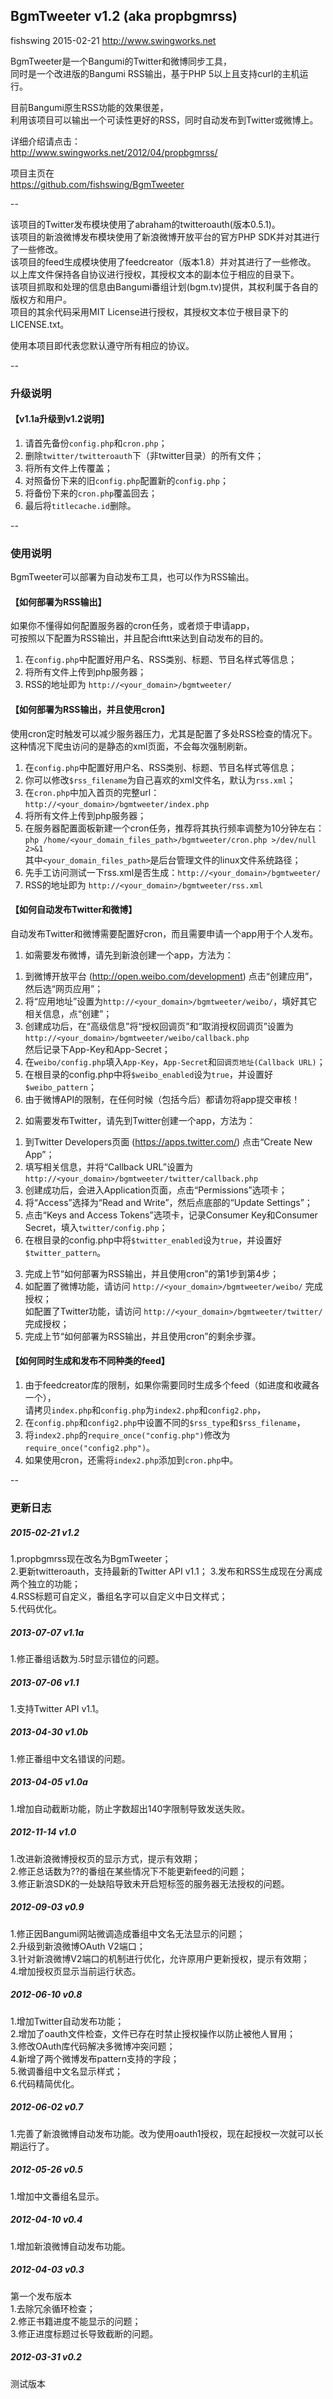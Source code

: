 ## BgmTweeter v1.2  (aka propbgmrss) ##
fishswing 2015-02-21  http://www.swingworks.net

BgmTweeter是一个Bangumi的Twitter和微博同步工具，  
同时是一个改进版的Bangumi RSS输出，基于PHP 5以上且支持curl的主机运行。

目前Bangumi原生RSS功能的效果很差，  
利用该项目可以输出一个可读性更好的RSS，同时自动发布到Twitter或微博上。

详细介绍请点击：  
http://www.swingworks.net/2012/04/propbgmrss/

项目主页在  
https://github.com/fishswing/BgmTweeter

--

该项目的Twitter发布模块使用了abraham的twitteroauth(版本0.5.1)。  
该项目的新浪微博发布模块使用了新浪微博开放平台的官方PHP SDK并对其进行了一些修改。  
该项目的feed生成模块使用了feedcreator（版本1.8）并对其进行了一些修改。  
以上库文件保持各自协议进行授权，其授权文本的副本位于相应的目录下。  
该项目抓取和处理的信息由Bangumi番组计划(bgm.tv)提供，其权利属于各自的版权方和用户。  
项目的其余代码采用MIT License进行授权，其授权文本位于根目录下的LICENSE.txt。  

使用本项目即代表您默认遵守所有相应的协议。

--

### 升级说明 ###

#### 【v1.1a升级到v1.2说明】 ####
1. 请首先备份`config.php`和`cron.php`；
2. 删除`twitter/twitteroauth`下（非twitter目录）的所有文件；
3. 将所有文件上传覆盖；
4. 对照备份下来的旧`config.php`配置新的`config.php`；
5. 将备份下来的`cron.php`覆盖回去；
6. 最后将`titlecache.id`删除。

--

### 使用说明 ###

BgmTweeter可以部署为自动发布工具，也可以作为RSS输出。
  


#### 【如何部署为RSS输出】 ####

如果你不懂得如何配置服务器的cron任务，或者烦于申请app，  
可按照以下配置为RSS输出，并且配合ifttt来达到自动发布的目的。

1. 在`config.php`中配置好用户名、RSS类别、标题、节目名样式等信息；
2. 将所有文件上传到php服务器；
3. RSS的地址即为 `http://<your_domain>/bgmtweeter/`
  


#### 【如何部署为RSS输出，并且使用cron】 ####

使用cron定时触发可以减少服务器压力，尤其是配置了多处RSS检查的情况下。  
这种情况下爬虫访问的是静态的xml页面，不会每次强制刷新。

1. 在`config.php`中配置好用户名、RSS类别、标题、节目名样式等信息；
2. 你可以修改`$rss_filename`为自己喜欢的xml文件名，默认为`rss.xml`；
3. 在`cron.php`中加入首页的完整url：`http://<your_domain>/bgmtweeter/index.php`
4. 将所有文件上传到php服务器；
5. 在服务器配置面板新建一个cron任务，推荐将其执行频率调整为10分钟左右：  
   `php /home/<your_domain_files_path>/bgmtweeter/cron.php >/dev/null 2>&1`  
   其中`<your_domain_files_path>`是后台管理文件的linux文件系统路径；
6. 先手工访问测试一下rss.xml是否生成：`http://<your_domain>/bgmtweeter/`
7. RSS的地址即为 `http://<your_domain>/bgmtweeter/rss.xml`
  


#### 【如何自动发布Twitter和微博】 ####

自动发布Twitter和微博需要配置好cron，而且需要申请一个app用于个人发布。

1. 如需要发布微博，请先到新浪创建一个app，方法为：  
1) 到微博开放平台 (http://open.weibo.com/development) 点击“创建应用”，然后选“网页应用”；  
2) 将“应用地址”设置为`http://<your_domain>/bgmtweeter/weibo/`，填好其它相关信息，点“创建”；  
3) 创建成功后，在“高级信息”将“授权回调页”和“取消授权回调页”设置为  
   `http://<your_domain>/bgmtweeter/weibo/callback.php`  
   然后记录下App-Key和App-Secret；  
4) 在`weibo/config.php`填入`App-Key`，`App-Secret`和`回调页地址(Callback URL)`；  
5) 在根目录的config.php中将`$weibo_enabled`设为`true`，并设置好`$weibo_pattern`；  
6) 由于微博API的限制，在任何时候（包括今后）都请勿将app提交审核！  

2. 如需要发布Twitter，请先到Twitter创建一个app，方法为：  
1) 到Twitter Developers页面 (https://apps.twitter.com/) 点击“Create New App”；  
2) 填写相关信息，并将“Callback URL”设置为  
   `http://<your_domain>/bgmtweeter/twitter/callback.php`  
3) 创建成功后，会进入Application页面，点击“Permissions”选项卡；  
4) 将“Access”选择为“Read and Write”，然后点底部的“Update Settings”；  
5) 点击“Keys and Access Tokens”选项卡，记录Consumer Key和Consumer Secret，填入`twitter/config.php`；  
6) 在根目录的config.php中将`$twitter_enabled`设为`true`，并设置好`$twitter_pattern`。

3. 完成上节“如何部署为RSS输出，并且使用cron”的第1步到第4步；
4. 如配置了微博功能，请访问 `http://<your_domain>/bgmtweeter/weibo/` 完成授权；  
   如配置了Twitter功能，请访问 `http://<your_domain>/bgmtweeter/twitter/` 完成授权；
5. 完成上节“如何部署为RSS输出，并且使用cron”的剩余步骤。
  
  

#### 【如何同时生成和发布不同种类的feed】 ####

1. 由于feedcreator库的限制，如果你需要同时生成多个feed（如进度和收藏各一个），  
请拷贝`index.php`和`config.php`为`index2.php`和`config2.php`，  
2. 在`config.php`和`config2.php`中设置不同的`$rss_type`和`$rss_filename`，  
3. 将`index2.php`的`require_once("config.php")`修改为`require_once("config2.php")`。  
4. 如果使用cron，还需将`index2.php`添加到`cron.php`中。

--

### 更新日志 ###

##### 2015-02-21 v1.2 #####
1.propbgmrss现在改名为BgmTweeter；  
2.更新twitteroauth，支持最新的Twitter API v1.1；
3.发布和RSS生成现在分离成两个独立的功能；  
4.RSS标题可自定义，番组名字可以自定义中日文样式；  
5.代码优化。

##### 2013-07-07 v1.1a #####
1.修正番组话数为.5时显示错位的问题。  

##### 2013-07-06 v1.1 #####
1.支持Twitter API v1.1。

##### 2013-04-30 v1.0b #####
1.修正番组中文名错误的问题。

##### 2013-04-05 v1.0a #####
1.增加自动截断功能，防止字数超出140字限制导致发送失败。  

##### 2012-11-14 v1.0 #####
1.改进新浪微博授权页的显示方式，提示有效期；  
2.修正总话数为??的番组在某些情况下不能更新feed的问题；  
3.修正新浪SDK的一处缺陷导致未开启短标签的服务器无法授权的问题。 

##### 2012-09-03 v0.9 #####
1.修正因Bangumi网站微调造成番组中文名无法显示的问题；  
2.升级到新浪微博OAuth V2端口；  
3.针对新浪微博V2端口的机制进行优化，允许原用户更新授权，提示有效期；  
4.增加授权页显示当前运行状态。

##### 2012-06-10 v0.8 #####
1.增加Twitter自动发布功能；  
2.增加了oauth文件检查，文件已存在时禁止授权操作以防止被他人冒用；  
3.修改OAuth库代码解决多微博冲突问题；  
4.新增了两个微博发布pattern支持的字段；  
5.微调番组中文名显示样式；  
6.代码精简优化。

##### 2012-06-02 v0.7 #####
1.完善了新浪微博自动发布功能。改为使用oauth1授权，现在起授权一次就可以长期运行了。

##### 2012-05-26 v0.5 #####
1.增加中文番组名显示。

##### 2012-04-10 v0.4 #####
1.增加新浪微博自动发布功能。

##### 2012-04-03 v0.3 #####
第一个发布版本  
1.去除冗余循环检查；  
2.修正书籍进度不能显示的问题；  
3.修正进度标题过长导致截断的问题。

##### 2012-03-31 v0.2 #####
测试版本
